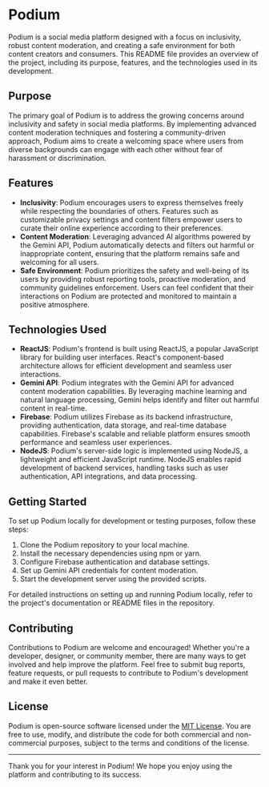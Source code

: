 # Podium

Podium is a social media platform designed with a focus on inclusivity, robust content moderation, and creating a safe environment for both content creators and consumers. This README file provides an overview of the project, including its purpose, features, and the technologies used in its development.

## Purpose

The primary goal of Podium is to address the growing concerns around inclusivity and safety in social media platforms. By implementing advanced content moderation techniques and fostering a community-driven approach, Podium aims to create a welcoming space where users from diverse backgrounds can engage with each other without fear of harassment or discrimination.

## Features

- **Inclusivity**: Podium encourages users to express themselves freely while respecting the boundaries of others. Features such as customizable privacy settings and content filters empower users to curate their online experience according to their preferences.
- **Content Moderation**: Leveraging advanced AI algorithms powered by the Gemini API, Podium automatically detects and filters out harmful or inappropriate content, ensuring that the platform remains safe and welcoming for all users.
- **Safe Environment**: Podium prioritizes the safety and well-being of its users by providing robust reporting tools, proactive moderation, and community guidelines enforcement. Users can feel confident that their interactions on Podium are protected and monitored to maintain a positive atmosphere.

## Technologies Used

- **ReactJS**: Podium's frontend is built using ReactJS, a popular JavaScript library for building user interfaces. React's component-based architecture allows for efficient development and seamless user interactions.
- **Gemini API**: Podium integrates with the Gemini API for advanced content moderation capabilities. By leveraging machine learning and natural language processing, Gemini helps identify and filter out harmful content in real-time.
- **Firebase**: Podium utilizes Firebase as its backend infrastructure, providing authentication, data storage, and real-time database capabilities. Firebase's scalable and reliable platform ensures smooth performance and seamless user experiences.
- **NodeJS**: Podium's server-side logic is implemented using NodeJS, a lightweight and efficient JavaScript runtime. NodeJS enables rapid development of backend services, handling tasks such as user authentication, API integrations, and data processing.

## Getting Started

To set up Podium locally for development or testing purposes, follow these steps:

1. Clone the Podium repository to your local machine.
2. Install the necessary dependencies using npm or yarn.
3. Configure Firebase authentication and database settings.
4. Set up Gemini API credentials for content moderation.
5. Start the development server using the provided scripts.

For detailed instructions on setting up and running Podium locally, refer to the project's documentation or README files in the repository.

## Contributing

Contributions to Podium are welcome and encouraged! Whether you're a developer, designer, or community member, there are many ways to get involved and help improve the platform. Feel free to submit bug reports, feature requests, or pull requests to contribute to Podium's development and make it even better.

## License

Podium is open-source software licensed under the [MIT License](LICENSE). You are free to use, modify, and distribute the code for both commercial and non-commercial purposes, subject to the terms and conditions of the license.

---

Thank you for your interest in Podium! We hope you enjoy using the platform and contributing to its success.
